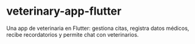# veterinary-app-flutter
Una app de veterinaria en Flutter: gestiona citas, registra datos médicos, recibe recordatorios y permite chat con veterinarios.
